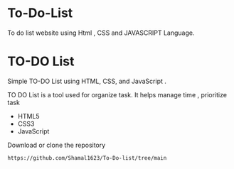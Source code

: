 # To-Do-List
To do list website using Html , CSS and JAVASCRIPT Language.

<h1>TO-DO List</h1>

<p>Simple TO-DO List using HTML, CSS, and JavaScript .</p>


<p> TO DO List is a tool used for organize task. It helps manage time , prioritize task </p>

<ul>
  <li>HTML5</li>
  <li>CSS3</li>
  <li>JavaScript</li>
</ul>

Download or clone the repository

```
https://github.com/Shamal1623/To-Do-list/tree/main

```

```

```

